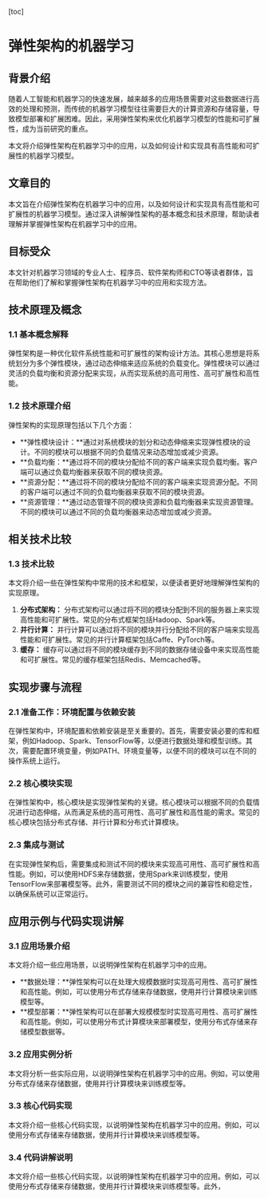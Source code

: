 
[toc]                    
                
                
弹性架构的机器学习
==================

背景介绍
-------------

随着人工智能和机器学习的快速发展，越来越多的应用场景需要对这些数据进行高效的处理和预测，而传统的机器学习模型往往需要巨大的计算资源和存储容量，导致模型部署和扩展困难。因此，采用弹性架构来优化机器学习模型的性能和可扩展性，成为当前研究的重点。

本文将介绍弹性架构在机器学习中的应用，以及如何设计和实现具有高性能和可扩展性的机器学习模型。

文章目的
--------

本文旨在介绍弹性架构在机器学习中的应用，以及如何设计和实现具有高性能和可扩展性的机器学习模型。通过深入讲解弹性架构的基本概念和技术原理，帮助读者理解并掌握弹性架构在机器学习中的应用。

目标受众
-------------

本文针对机器学习领域的专业人士、程序员、软件架构师和CTO等读者群体，旨在帮助他们了解和掌握弹性架构在机器学习中的应用和实现方法。

技术原理及概念
---------------------

### 1.1 基本概念解释

弹性架构是一种优化软件系统性能和可扩展性的架构设计方法。其核心思想是将系统划分为多个弹性模块，通过动态伸缩来适应系统的负载变化。弹性模块可以通过灵活的负载均衡和资源分配来实现，从而实现系统的高可用性、高可扩展性和高性能。

### 1.2 技术原理介绍

弹性架构的实现原理包括以下几个方面：

- **弹性模块设计：**通过对系统模块的划分和动态伸缩来实现弹性模块的设计。不同的模块可以根据不同的负载情况来动态增加或减少资源。
- **负载均衡：**通过将不同的模块分配给不同的客户端来实现负载均衡。客户端可以通过负载均衡器来获取不同的模块资源。
- **资源分配：**通过将不同的模块分配给不同的客户端来实现资源分配。不同的客户端可以通过不同的负载均衡器来获取不同的模块资源。
- **资源管理：**通过动态管理不同的模块资源和负载均衡器来实现资源管理。不同的模块可以通过不同的负载均衡器来动态增加或减少资源。

相关技术比较
------------------

### 1.3 技术比较

本文将介绍一些在弹性架构中常用的技术和框架，以便读者更好地理解弹性架构的实现原理。

1. **分布式架构：** 分布式架构可以通过将不同的模块分配到不同的服务器上来实现高性能和可扩展性。常见的分布式框架包括Hadoop、Spark等。
2. **并行计算：** 并行计算可以通过将不同的模块并行分配给不同的客户端来实现高性能和可扩展性。常见的并行计算框架包括Caffe、PyTorch等。
3. **缓存：** 缓存可以通过将不同的模块缓存到不同的数据存储设备中来实现高性能和可扩展性。常见的缓存框架包括Redis、Memcached等。

实现步骤与流程
-----------------------

### 2.1 准备工作：环境配置与依赖安装

在弹性架构中，环境配置和依赖安装是至关重要的。首先，需要安装必要的库和框架，例如Hadoop、Spark、TensorFlow等，以便进行数据处理和模型训练。其次，需要配置环境变量，例如PATH、环境变量等，以便不同的模块可以在不同的操作系统上运行。

### 2.2 核心模块实现

在弹性架构中，核心模块是实现弹性架构的关键。核心模块可以根据不同的负载情况进行动态伸缩，从而满足系统的高可用性、高可扩展性和高性能的需求。常见的核心模块包括分布式存储、并行计算和分布式计算模块。

### 2.3 集成与测试

在实现弹性架构后，需要集成和测试不同的模块来实现高可用性、高可扩展性和高性能。例如，可以使用HDFS来存储数据，使用Spark来训练模型，使用TensorFlow来部署模型等。此外，需要测试不同的模块之间的兼容性和稳定性，以确保系统可以正常运行。

应用示例与代码实现讲解
--------------------------------

### 3.1 应用场景介绍

本文将介绍一些应用场景，以说明弹性架构在机器学习中的应用。

- **数据处理：**弹性架构可以在处理大规模数据时实现高可用性、高可扩展性和高性能。例如，可以使用分布式存储来存储数据，使用并行计算模块来训练模型等。
- **模型部署：**弹性架构可以在部署大规模模型时实现高可用性、高可扩展性和高性能。例如，可以使用分布式计算模块来部署模型，使用分布式存储来存储模型数据等。

### 3.2 应用实例分析

本文将分析一些实际应用，以说明弹性架构在机器学习中的应用。例如，可以使用分布式存储来存储数据，使用并行计算模块来训练模型等。

### 3.3 核心代码实现

本文将介绍一些核心代码实现，以说明弹性架构在机器学习中的应用。例如，可以使用分布式存储来存储数据，使用并行计算模块来训练模型等。

### 3.4 代码讲解说明

本文将介绍一些核心代码实现，以说明弹性架构在机器学习中的应用。例如，可以使用分布式存储来存储数据，使用并行计算模块来训练模型等。此外，

